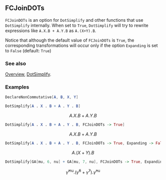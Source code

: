 ## FCJoinDOTs

`FCJoinDOTs` is an option for `DotSimplify` and other functions that use `DotSimplify` internally. When set to `True`, `DotSimplify` will try to rewrite expressions like `A.X.B + A.Y.B` as `A.(X+Y).B`.

Notice that although the default value of `FCJoinDOTs` is `True`, the corresponding transformations will occur only if the option `Expanding` is set to `False` (default: `True`)

### See also

[Overview](Extra/FeynCalc.md), [DotSimplify](DotSimplify.md).

### Examples

```mathematica
DeclareNonCommutative[A, B, X, Y]
```

```mathematica
DotSimplify[A . X . B + A . Y . B]
```

$$A.X.B+A.Y.B$$

```mathematica
DotSimplify[A . X . B + A . Y . B, FCJoinDOTs -> True]
```

$$A.X.B+A.Y.B$$

```mathematica
DotSimplify[A . X . B + A . Y . B, FCJoinDOTs -> True, Expanding -> False]
```

$$A.(X+Y).B$$

```mathematica
DotSimplify[GA[mu, 6, nu] + GA[mu, 7, nu], FCJoinDOTs -> True, Expanding -> False]
```

$$\bar{\gamma }^{\text{mu}}.\left(\bar{\gamma }^6+\bar{\gamma }^7\right).\bar{\gamma }^{\text{nu}}$$